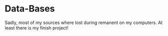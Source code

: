 # Data-Bases

Sadly, most of my sources where lost during remanent on my computers. At least there is my finish project!
